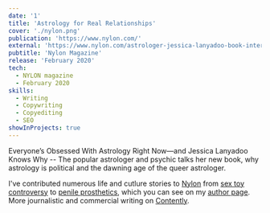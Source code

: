 ```yaml
---
date: '1'
title: 'Astrology for Real Relationships'
cover: './nylon.png'
publication: 'https://www.nylon.com/'
external: 'https://www.nylon.com/astrologer-jessica-lanyadoo-book-interview'
pubtitle: 'Nylon Magazine'
release: 'February 2020'
tech:
  - NYLON magazine
  - February 2020
skills:
  - Writing
  - Copywriting
  - Copyediting
  - SEO
showInProjects: true
---
```


Everyone’s Obsessed With Astrology Right Now—and Jessica Lanyadoo Knows Why -- The popular astrologer and psychic talks her new book, why astrology is political and the dawning age of the queer astrologer.

I've contributed numerous life and cutlure stories to [Nylon](https://www.nylon.com/) from [sex toy controversy](https://www.nylon.com/ose-sex-toy-controversy) to [penile prosthetics](https://www.nylon.com/transthetics-penile-prosthetics), which you can see on my [author page](https://www.nylon.com/profile/alley-hector-21825825). More journalistic and commercial writing on [Contently](https://alleyhector.contently.com/).
